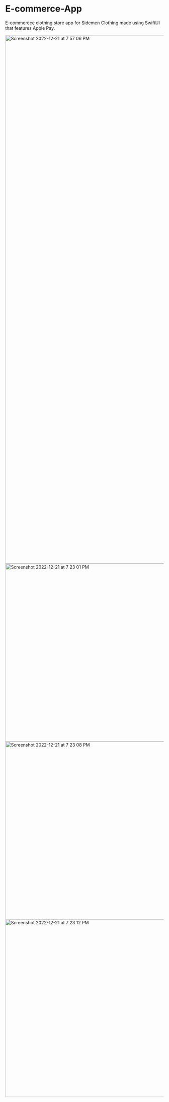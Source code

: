 # E-commerce-App
 E-commerece clothing store app for Sidemen Clothing made using SwiftUI that features Apple Pay.
 
<img width="1680" alt="Screenshot 2022-12-21 at 7 57 06 PM" src="https://user-images.githubusercontent.com/57144972/211168567-afdac097-c7f1-4f3d-9050-8ce4d5396e7a.png">
<img width="565" alt="Screenshot 2022-12-21 at 7 23 01 PM" src="https://user-images.githubusercontent.com/57144972/211168574-4908bb51-75b5-47ad-871e-44e8e8b78f6a.png">
<img width="565" alt="Screenshot 2022-12-21 at 7 23 08 PM" src="https://user-images.githubusercontent.com/57144972/211168577-a384ac2d-be0a-44e9-8186-533ccb59cd14.png">
<img width="565" alt="Screenshot 2022-12-21 at 7 23 12 PM" src="https://user-images.githubusercontent.com/57144972/211168578-69cfb62b-7074-413e-ae41-2dbb081346be.png">
